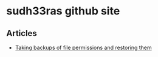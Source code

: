 # sudh33ras github site

## Articles
- [Taking backups of file permissions and restoring them](./articles/file-perm.md "File Permissions article")
